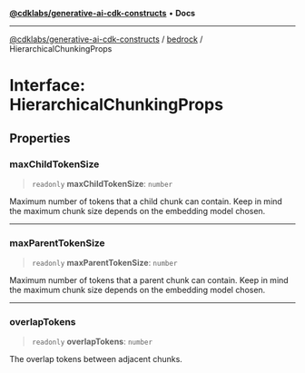 [**@cdklabs/generative-ai-cdk-constructs**](../../../README.md) • **Docs**

***

[@cdklabs/generative-ai-cdk-constructs](../../../README.md) / [bedrock](../README.md) / HierarchicalChunkingProps

# Interface: HierarchicalChunkingProps

## Properties

### maxChildTokenSize

> `readonly` **maxChildTokenSize**: `number`

Maximum number of tokens that a child chunk can contain. 
Keep in mind the maximum chunk size depends on the embedding model chosen.

***

### maxParentTokenSize

> `readonly` **maxParentTokenSize**: `number`

Maximum number of tokens that a parent chunk can contain. 
Keep in mind the maximum chunk size depends on the embedding model chosen.

***

### overlapTokens

> `readonly` **overlapTokens**: `number`

The overlap tokens between adjacent chunks.
